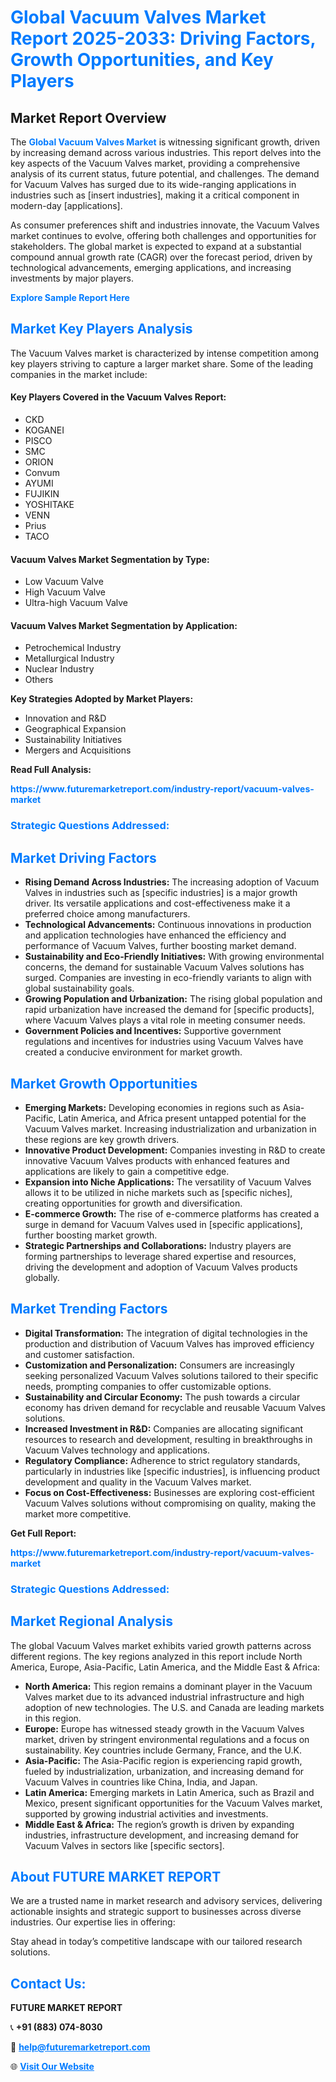 <h1 style="color: #007BFF;">Global Vacuum Valves Market Report 2025-2033: Driving Factors, Growth Opportunities, and Key Players</h1>

<section id="overview">
<h2>Market Report Overview</h2>
<p>The <a href="https://www.futuremarketreport.com/industry-report/vacuum-valves-market" style="color: #007BFF; text-decoration: none;"><strong>Global Vacuum Valves Market</strong></a> is witnessing significant growth, driven by increasing demand across various industries. This report delves into the key aspects of the Vacuum Valves market, providing a comprehensive analysis of its current status, future potential, and challenges. The demand for Vacuum Valves has surged due to its wide-ranging applications in industries such as [insert industries], making it a critical component in modern-day [applications].</p>
<p>As consumer preferences shift and industries innovate, the Vacuum Valves market continues to evolve, offering both challenges and opportunities for stakeholders. The global market is expected to expand at a substantial compound annual growth rate (CAGR) over the forecast period, driven by technological advancements, emerging applications, and increasing investments by major players.</p>
</section>

<section id="overview">
<p><a href="https://www.futuremarketreport.com/request-sample/reportId=91315" style="color: #007BFF; text-decoration: none;"><strong>Explore Sample Report Here</strong></a></p>
</section>

<section id="key-players">
<h2 style="color: #007BFF;">Market Key Players Analysis</h2>
<p>The Vacuum Valves market is characterized by intense competition among key players striving to capture a larger market share. Some of the leading companies in the market include:</p>
<h4>Key Players Covered in the Vacuum Valves Report:</h4>
<ul><li>CKD</li><li>KOGANEI</li><li>PISCO</li><li>SMC</li><li>ORION</li><li>Convum</li><li>AYUMI</li><li>FUJIKIN</li><li>YOSHITAKE</li><li>VENN</li><li>Prius</li><li>TACO</li></ul>
<h4>Vacuum Valves Market Segmentation by Type:</h4>
<ul><li>Low Vacuum Valve</li><li>High Vacuum Valve</li><li>Ultra-high Vacuum Valve</li></ul>

<h4>Vacuum Valves Market Segmentation by Application:</h4>
<ul><li>Petrochemical Industry</li><li>Metallurgical Industry</li><li>Nuclear Industry</li><li>Others</li></ul>
<p><strong>Key Strategies Adopted by Market Players:</strong></p>
<ul>
<li>Innovation and R&D</li>
<li>Geographical Expansion</li>
<li>Sustainability Initiatives</li>
<li>Mergers and Acquisitions</li>
</ul>
</section>

<section>
<p><strong>Read Full Analysis: </strong></p><a href="https://www.futuremarketreport.com/industry-report/vacuum-valves-market" style="color: #007BFF; text-decoration: none;"><strong>https://www.futuremarketreport.com/industry-report/vacuum-valves-market</strong></a>
<h3 style="color: #007BFF;">Strategic Questions Addressed:</h3>
</section>

<section id="driving-factors">
<h2 style="color: #007BFF;">Market Driving Factors</h2>
<ul>
<li><strong>Rising Demand Across Industries:</strong> The increasing adoption of Vacuum Valves in industries such as [specific industries] is a major growth driver. Its versatile applications and cost-effectiveness make it a preferred choice among manufacturers.</li>
<li><strong>Technological Advancements:</strong> Continuous innovations in production and application technologies have enhanced the efficiency and performance of Vacuum Valves, further boosting market demand.</li>
<li><strong>Sustainability and Eco-Friendly Initiatives:</strong> With growing environmental concerns, the demand for sustainable Vacuum Valves solutions has surged. Companies are investing in eco-friendly variants to align with global sustainability goals.</li>
<li><strong>Growing Population and Urbanization:</strong> The rising global population and rapid urbanization have increased the demand for [specific products], where Vacuum Valves plays a vital role in meeting consumer needs.</li>
<li><strong>Government Policies and Incentives:</strong> Supportive government regulations and incentives for industries using Vacuum Valves have created a conducive environment for market growth.</li>
</ul>
</section>

<section id="growth-opportunities">
<h2 style="color: #007BFF;">Market Growth Opportunities</h2>
<ul>
<li><strong>Emerging Markets:</strong> Developing economies in regions such as Asia-Pacific, Latin America, and Africa present untapped potential for the Vacuum Valves market. Increasing industrialization and urbanization in these regions are key growth drivers.</li>
<li><strong>Innovative Product Development:</strong> Companies investing in R&D to create innovative Vacuum Valves products with enhanced features and applications are likely to gain a competitive edge.</li>
<li><strong>Expansion into Niche Applications:</strong> The versatility of Vacuum Valves allows it to be utilized in niche markets such as [specific niches], creating opportunities for growth and diversification.</li>
<li><strong>E-commerce Growth:</strong> The rise of e-commerce platforms has created a surge in demand for Vacuum Valves used in [specific applications], further boosting market growth.</li>
<li><strong>Strategic Partnerships and Collaborations:</strong> Industry players are forming partnerships to leverage shared expertise and resources, driving the development and adoption of Vacuum Valves products globally.</li>
</ul>
</section>

<section id="trending-factors">
<h2 style="color: #007BFF;">Market Trending Factors</h2>
<ul>
<li><strong>Digital Transformation:</strong> The integration of digital technologies in the production and distribution of Vacuum Valves has improved efficiency and customer satisfaction.</li>
<li><strong>Customization and Personalization:</strong> Consumers are increasingly seeking personalized Vacuum Valves solutions tailored to their specific needs, prompting companies to offer customizable options.</li>
<li><strong>Sustainability and Circular Economy:</strong> The push towards a circular economy has driven demand for recyclable and reusable Vacuum Valves solutions.</li>
<li><strong>Increased Investment in R&D:</strong> Companies are allocating significant resources to research and development, resulting in breakthroughs in Vacuum Valves technology and applications.</li>
<li><strong>Regulatory Compliance:</strong> Adherence to strict regulatory standards, particularly in industries like [specific industries], is influencing product development and quality in the Vacuum Valves market.</li>
<li><strong>Focus on Cost-Effectiveness:</strong> Businesses are exploring cost-efficient Vacuum Valves solutions without compromising on quality, making the market more competitive.</li>
</ul>
</section>

<section>
<p><strong>Get Full Report: </strong></p><a href="https://www.futuremarketreport.com/industry-report/vacuum-valves-market" style="color: #007BFF; text-decoration: none;"><strong>https://www.futuremarketreport.com/industry-report/vacuum-valves-market</strong></a>
<h3 style="color: #007BFF;">Strategic Questions Addressed:</h3>
</section>


<section id="regional-analysis">
<h2 style="color: #007BFF;">Market Regional Analysis</h2>
<p>The global Vacuum Valves market exhibits varied growth patterns across different regions. The key regions analyzed in this report include North America, Europe, Asia-Pacific, Latin America, and the Middle East & Africa:</p>
<ul>
<li><strong>North America:</strong> This region remains a dominant player in the Vacuum Valves market due to its advanced industrial infrastructure and high adoption of new technologies. The U.S. and Canada are leading markets in this region.</li>
<li><strong>Europe:</strong> Europe has witnessed steady growth in the Vacuum Valves market, driven by stringent environmental regulations and a focus on sustainability. Key countries include Germany, France, and the U.K.</li>
<li><strong>Asia-Pacific:</strong> The Asia-Pacific region is experiencing rapid growth, fueled by industrialization, urbanization, and increasing demand for Vacuum Valves in countries like China, India, and Japan.</li>
<li><strong>Latin America:</strong> Emerging markets in Latin America, such as Brazil and Mexico, present significant opportunities for the Vacuum Valves market, supported by growing industrial activities and investments.</li>
<li><strong>Middle East & Africa:</strong> The region’s growth is driven by expanding industries, infrastructure development, and increasing demand for Vacuum Valves in sectors like [specific sectors].</li>
</ul>
</section>

<footer>
<h2 style="color: #007BFF;">About FUTURE MARKET REPORT</h2>
<p>We are a trusted name in market research and advisory services, delivering actionable insights and strategic support to businesses across diverse industries. Our expertise lies in offering:</p>

<p>Stay ahead in today’s competitive landscape with our tailored research solutions.</p>

<h2 style="color: #007BFF;">Contact Us:</h2>
<p><strong>FUTURE MARKET REPORT</strong></p>
<p>📞 <strong>+91 (883) 074-8030</strong></p>
<p>📧 <strong><a href="mailto:help@futuremarketreport.com" style="color: #007BFF;">help@futuremarketreport.com</a></strong></p>
<p>🌐 <strong><a href="https://www.futuremarketreport.com/" style="color: #007BFF;">Visit Our Website</a></strong></p>
</footer>